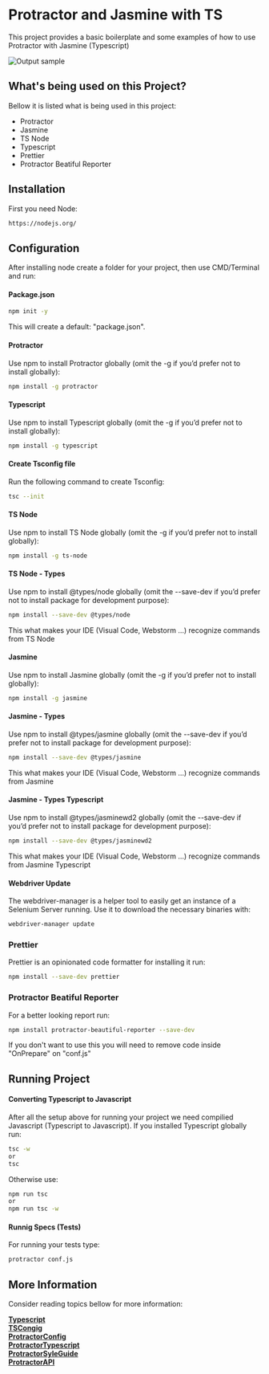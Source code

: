 # Protractor and Jasmine with TS

This project provides a basic boilerplate and some examples of how to use Protractor with Jasmine (Typescript)

![Output sample](https://github.com/HiagoVLB/Protractor-Jamine_TS/blob/master/Demo.gif)

## What's being used on this Project?

Bellow it is listed what is being used in this project:

- Protractor
- Jasmine
- TS Node
- Typescript
- Prettier
- Protractor Beatiful Reporter

## Installation

First you need Node:

```sh
https://nodejs.org/
```

## Configuration

After installing node create a folder for your project, then use CMD/Terminal and run:

#### Package.json

```sh
npm init -y
```

This will create a default: "package.json".

#### Protractor

Use npm to install Protractor globally (omit the -g if you’d prefer not to install globally):

```sh
npm install -g protractor
```

#### Typescript

Use npm to install Typescript globally (omit the -g if you’d prefer not to install globally):

```sh
npm install -g typescript
```


#### Create Tsconfig file

Run the following command to create Tsconfig:

```sh
tsc --init
```

#### TS Node

Use npm to install TS Node globally (omit the -g if you’d prefer not to install globally):

```sh
npm install -g ts-node
```

#### TS Node - Types

Use npm to install @types/node globally (omit the --save-dev if you’d prefer not to install package for development purpose):

```sh
npm install --save-dev @types/node
```

This what makes your IDE (Visual Code, Webstorm ...) recognize commands from TS Node


#### Jasmine

Use npm to install Jasmine globally (omit the -g if you’d prefer not to install globally):

```sh
npm install -g jasmine
```

#### Jasmine - Types

Use npm to install @types/jasmine globally (omit the --save-dev if you’d prefer not to install package for development purpose):

```sh
npm install --save-dev @types/jasmine
```

This what makes your IDE (Visual Code, Webstorm ...) recognize commands from Jasmine

#### Jasmine - Types Typescript

Use npm to install @types/jasminewd2 globally (omit the --save-dev if you’d prefer not to install package for development purpose):

```sh
npm install --save-dev @types/jasminewd2
```

This what makes your IDE (Visual Code, Webstorm ...) recognize commands from Jasmine Typescript

#### Webdriver Update

The webdriver-manager is a helper tool to easily get an instance of a Selenium Server running. Use it to download the necessary binaries with:

```sh
webdriver-manager update
```

### Prettier

Prettier is an opinionated code formatter for installing it run:

```sh
npm install --save-dev prettier
```

### Protractor Beatiful Reporter

For a better looking report run:

```sh
npm install protractor-beautiful-reporter --save-dev
```

If you don't want to use this you will need to remove code inside "OnPrepare" on "conf.js"

## Running Project

#### Converting Typescript to Javascript

After all the setup above for running your project we need compilied Javascript (Typescript to Javascript). If you installed Typescript globally run:

```sh
tsc -w
or
tsc
```

Otherwise use:

```sh
npm run tsc
or
npm run tsc -w
```

#### Runnig Specs (Tests)

For running your tests type:

```sh
protractor conf.js
```

## More Information

Consider reading topics bellow for more information:

**[Typescript](https://www.typescriptlang.org/docs)**</br>
**[TSCongig](https://www.typescriptlang.org/tsconfig)**</br>
**[ProtractorConfig](https://github.com/angular/protractor/blob/master/lib/config.ts)**</br>
**[ProtractorTypescript](https://github.com/angular/protractor/tree/5.4.1/exampleTypescript)**</br>
**[ProtractorSyleGuide](https://www.protractortest.org/#/style-guide)**</br>
**[ProtractorAPI](https://www.protractortest.org/#/api)**</br>
